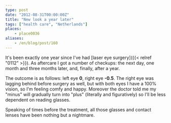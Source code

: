 ```yaml
---
type: post
date: "2012-08-31T00:00:00Z"
title: "New look a year later"
tags: ["health care", "Netherlands"]
places:
    - place0036
aliases:
    - /en/blog/post/160
---
```


It's been exactly one year since I've had [laser eye surgery]({{< relref "0112" >}}). As aftercare I got a number of checkups: the next day, one month and three months later, and, finally, after a year.

<!--more-->

The outcome is as follows: left eye **0**, right eye **-0.5**. The right eye was lagging behind before surgery as well, but with both eyes I have a 100% vision, so I'm feeling comfy and happy. Moreover the doctor told me my "minus" will gradually turn into "plus" (literally and figuratively) so I'll be less dependent on reading glasses.

Speaking of times before the treatment, all those glasses and contact lenses have been nothing but a nightmare.

